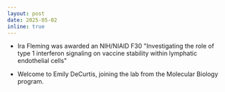 ```yaml
---
layout: post
date: 2025-05-02
inline: true
---
```


- Ira Fleming was awarded an NIH/NIAID F30 "Investigating the role of type 1
  interferon signaling on vaccine stability within lymphatic endothelial cells"

- Welcome to Emily DeCurtis, joining the lab from the Molecular Biology program.
